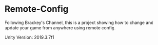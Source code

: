 # Remote-Config

Following Brackey's Channel, this is a project showing how to change and update your game from anywhere using remote config.

Unity Version: 2019.3.7f1
